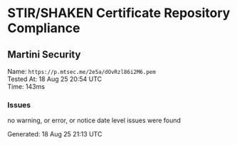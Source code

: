 # STIR/SHAKEN Certificate Repository Compliance

## Martini Security

Name: `https://p.mtsec.me/2e5a/dOvRzl86i2M6.pem`\
Tested At: 18 Aug 25 20:54 UTC\
Time: 143ms

### Issues

no warning, or error, or notice date level issues were found

Generated: 18 Aug 25 21:13 UTC